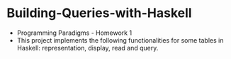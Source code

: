 # Building-Queries-with-Haskell
* Programming Paradigms - Homework 1
* This project implements the following functionalities for some tables in Haskell: representation, display, read and query.
